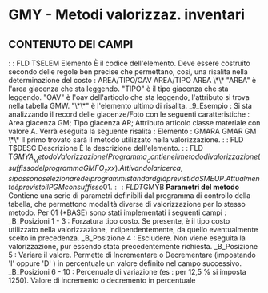 # GMY - Metodi valorizzaz. inventari
## CONTENUTO DEI CAMPI
 :  : FLD T$ELEM Elemento
È il codice dell'elemento.
Deve essere costruito secondo delle regole ben precise che permettano, così, una risalita nella determinazione del costo : 
AREA/TIPO/OAV
AREA/TIPO
AREA
\*\*
"AREA" è l'area giacenza che sta leggendo.
"TIPO" è il tipo giacenza che sta leggendo.
"OAV" è l'oav dell'articolo che sta leggendo, l'attributo si trova nella tabella GMW.
"\*\*" è l'elemento ultimo di risalita.
_9_Esempio : 
Si sta analizzando il record delle giacenze/Foto con le seguenti caratteristiche : 
Area giacenza GM;
Tipo giacenza AR;
Attributo articolo classe materiale con valore A.
Verrà eseguita la seguente risalita : 
Elemento :  GMARA
GMAR
GM
\*\*
Il primo trovato sarà il metodo utilizzato nella valorizzazione.
 :  : FLD T$DESC Descrizione
È la descrizione dell'elemento.
 :  : FLD T$GMYA __Metodo Valorizzazione/Programma__
Contiene il metodo di valorizzazione (suffisso del programma GMFO_xxx).
Attivando la ricerca, si possono selezionare dei programmi standard già previsti da SMEUP. Attualmente è previsto il PGM con suffisso 01.
 :  : FLD T$GMYB __Parametri del metodo__
Contiene una serie di parametri definibili dal programma di controllo della tabella, che permettono modalità diverse di valorizzazione per lo stesso metodo.
Per 01 (\*BASE) sono stati implementati i seguenti campi : 
_B_Posizioni 1 - 3  :  Forzatura tipo costo.
Se presente, è il tipo costo utilizzato nella valorizzazione, indipendentemente, da quello eventualmente scelto in precedenza.
_B_Posizione 4   :  Escludere.
Non viene eseguita la valorizzazione, pur essendo stata precedentemente richiesta.
_B_Posizione 5  :  Variare il valore.
Permette di Incrementare o Decrementare (impostando 'I' oppure 'D' ) in percentuale un valore definito nel campo successivo.
_B_Posizioni 6 - 10  :  Percenuale di variazione (es :  per 12,5 % si imposta 1250).
Valore di incremento o decremento in percentuale
